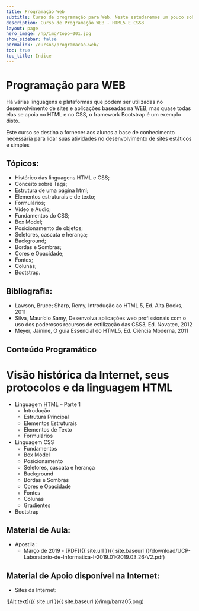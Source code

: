 ```yaml
---
title: Programação Web
subtitle: Curso de programação para Web. Neste estudaremos um pouco sobre as principais tags do HTML5 e várias propriedades do CSS3
description: Curso de Programação WEB - HTML5 E CSS3
layout: page
hero_image: /hp/img/topo-001.jpg
show_sidebar: false
permalink: /cursos/programacao-web/
toc: true
toc_title: Indice
---
```


# Programação para WEB

Há várias linguagens e plataformas que podem ser utilizadas no desenvolvimento de sites e aplicações baseadas na WEB, mas quase todas elas se apoia no HTML e no CSS, o framework Bootstrap é um exemplo disto.

Este curso se destina a fornecer aos alunos a base de conhecimento necessária para lidar suas atividades no desenvolvimento de sites estáticos e simples

 
## Tópicos:
- Histórico das linguagens HTML e CSS;
- Conceito sobre Tags;
- Estrutura de uma página html;
- Elementos estruturais e de texto;
- Formulários;
- Video e Audio;
- Fundamentos do CSS;
- Box Model;
- Posicionamento de objetos;
- Seletores, cascata e herança;
- Background;
- Bordas e Sombras;
- Cores e Opacidade;
- Fontes;
- Colunas;
- Bootstrap.

## Bibliografia:
* Lawson, Bruce; Sharp, Remy, Introdução ao HTML 5, Ed. Alta Books, 2011
* Silva, Maurício Samy, Desenvolva aplicações web profissionais com o uso dos poderosos recursos de estilização das CSS3, Ed. Novatec, 2012
* Meyer, Jainine, O guia Essencial do HTML5, Ed. Ciência Moderna, 2011

## Conteúdo Programático

# Visão histórica da Internet, seus protocolos e da linguagem HTML
+ Linguagem HTML – Parte 1
    * Introdução
    * Estrutura Principal
    * Elementos Estruturais
    * Elementos de Texto
    * Formulários
+ Linguagem CSS
    * Fundamentos
    * Box Model
    * Posicionamento
    * Seletores, cascata e herança
    * Background
    * Bordas e Sombras
    * Cores e Opacidade
    * Fontes
    * Colunas
    * Gradientes
+ Bootstrap

## Material de Aula:

* Apostila : 
    * Março de 2019 - [PDF]({{ site.url }}{{ site.baseurl }}/download/UCP-Laboratorio-de-Informatica-I-2019.01-2019.03.26-V2.pdf)

## Material de Apoio disponível na Internet:

* Sites da Internet: 

![Alt text]({{ site.url }}{{ site.baseurl }}/img/barra05.png)

